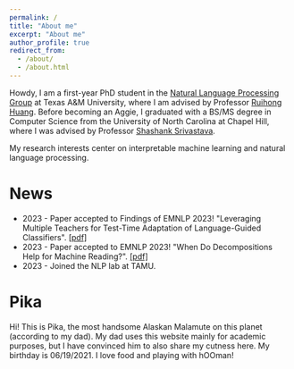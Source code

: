 ```yaml
---
permalink: /
title: "About me"
excerpt: "About me"
author_profile: true
redirect_from: 
  - /about/
  - /about.html
---
```


Howdy, I am a first-year PhD student in the [Natural Language Processing Group](https://nlp.cs.tamu.edu) at Texas A&M University, where I am advised by Professor [Ruihong Huang](https://people.engr.tamu.edu/huangrh/index.html). Before becoming an Aggie, I graduated with a BS/MS degree in Computer Science from the University of North Carolina at Chapel Hill, where I was advised by Professor [Shashank Srivastava](https://www.ssriva.com).

My research interests center on interpretable machine learning and natural language processing.

News
======
* 2023 - Paper accepted to Findings of EMNLP 2023! "Leveraging Multiple Teachers for Test-Time Adaptation of Language-Guided Classifiers". [[pdf]](https://openreview.net/forum?id=ZE6fN4OO18)
* 2023 - Paper accepted to EMNLP 2023! "When Do Decompositions Help for Machine Reading?". [[pdf]](https://arxiv.org/abs/2212.10019)
* 2023 - Joined the NLP lab at TAMU.

Pika
======
Hi! This is Pika, the most handsome Alaskan Malamute on this planet (according to my dad). My dad uses this website mainly for academic purposes, but I have convinced him to also share my cutness here. My birthday is 06/19/2021. I love food and playing with hOOman!